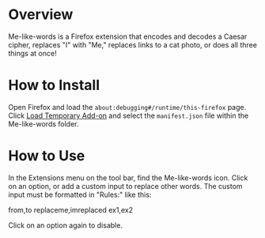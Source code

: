 # Overview

Me-like-words is a Firefox extension that encodes and decodes a Caesar cipher, replaces "I" with "Me," replaces links to a cat photo, or does all three things at once! 
 
# How to Install

Open Firefox and load the `about:debugging#/runtime/this-firefox` page. Click [Load Temporary Add-on](https://developer.mozilla.org/en-US/Add-ons/WebExtensions/Temporary_Installation_in_Firefox) and select the `manifest.json` file within the Me-like-words folder. 

# How to Use

In the Extensions menu on the tool bar, find the Me-like-words icon. Click on an option, or add a custom input to replace other words. The custom input must be formatted in "Rules:" like this:

from,to
replaceme,imreplaced
ex1,ex2

Click on an option again to disable.